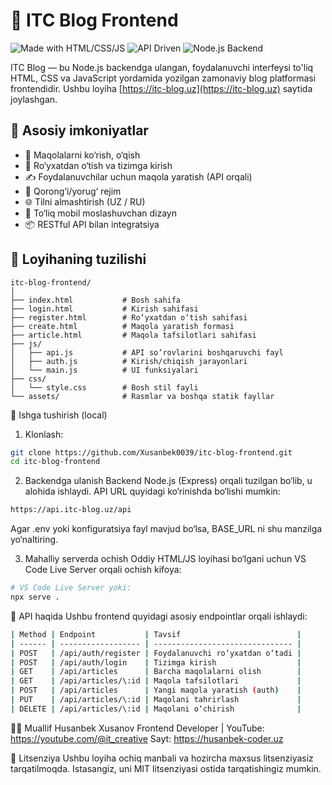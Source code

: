 # 📝 ITC Blog Frontend

![Made with HTML/CSS/JS](https://img.shields.io/badge/Made%20with-HTML%2C%20CSS%2C%20JS-blue)
![API Driven](https://img.shields.io/badge/API-REST--based-success)
![Node.js Backend](https://img.shields.io/badge/Backend-Node.js-green)

ITC Blog — bu Node.js backendga ulangan, foydalanuvchi interfeysi to'liq HTML, CSS va JavaScript yordamida yozilgan zamonaviy blog platformasi frontendidir. Ushbu loyiha [https://itc-blog.uz](https://itc-blog.uz) saytida joylashgan.

## 📌 Asosiy imkoniyatlar

- 📰 Maqolalarni ko‘rish, o‘qish
- 🔐 Ro‘yxatdan o‘tish va tizimga kirish
- ✍️ Foydalanuvchilar uchun maqola yaratish (API orqali)
- 🌙 Qorong‘i/yorug‘ rejim
- 🌐 Tilni almashtirish (UZ / RU)
- 📱 To‘liq mobil moslashuvchan dizayn
- 📦 RESTful API bilan integratsiya

## 📁 Loyihaning tuzilishi

```plaintext
itc-blog-frontend/
│
├── index.html           # Bosh sahifa
├── login.html           # Kirish sahifasi
├── register.html        # Ro‘yxatdan o‘tish sahifasi
├── create.html          # Maqola yaratish formasi
├── article.html         # Maqola tafsilotlari sahifasi
├── js/
│   ├── api.js           # API so‘rovlarini boshqaruvchi fayl
│   ├── auth.js          # Kirish/chiqish jarayonlari
│   └── main.js          # UI funksiyalari
├── css/
│   └── style.css        # Bosh stil fayli
└── assets/              # Rasmlar va boshqa statik fayllar
```
🚀 Ishga tushirish (local)
1. Klonlash:
```bash
git clone https://github.com/Xusanbek0039/itc-blog-frontend.git
cd itc-blog-frontend
```

2. Backendga ulanish
Backend Node.js (Express) orqali tuzilgan bo‘lib, u alohida ishlaydi. API URL quyidagi ko‘rinishda bo‘lishi mumkin:
```bash
https://api.itc-blog.uz/api
```
Agar .env yoki konfiguratsiya fayl mavjud bo‘lsa, BASE_URL ni shu manzilga yo‘naltiring.

3. Mahalliy serverda ochish
Oddiy HTML/JS loyihasi bo‘lgani uchun VS Code Live Server orqali ochish kifoya:
```bash
# VS Code Live Server yoki:
npx serve .
```

📡 API haqida
Ushbu frontend quyidagi asosiy endpointlar orqali ishlaydi:

```bash
| Method | Endpoint           | Tavsif                          |
| ------ | ------------------ | ------------------------------- |
| POST   | /api/auth/register | Foydalanuvchi ro‘yxatdan o‘tadi |
| POST   | /api/auth/login    | Tizimga kirish                  |
| GET    | /api/articles      | Barcha maqolalarni olish        |
| GET    | /api/articles/\:id | Maqola tafsilotlari             |
| POST   | /api/articles      | Yangi maqola yaratish (auth)    |
| PUT    | /api/articles/\:id | Maqolani tahrirlash             |
| DELETE | /api/articles/\:id | Maqolani o‘chirish              |
```


🧑‍💻 Muallif
Husanbek Xusanov
Frontend Developer | YouTube: https://youtube.com/@it_creative
Sayt: https://husanbek-coder.uz


🪪 Litsenziya
Ushbu loyiha ochiq manbali va hozircha maxsus litsenziyasiz tarqatilmoqda. Istasangiz, uni MIT litsenziyasi ostida tarqatishingiz mumkin.